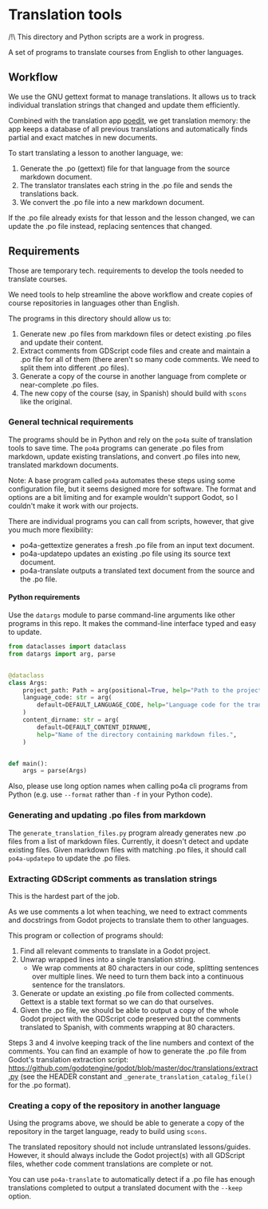 # Translation tools

/!\ This directory and Python scripts are a work in progress.

A set of programs to translate courses from English to other languages.

## Workflow

We use the GNU gettext format to manage translations. It allows us to track individual translation strings that changed and update them efficiently.

Combined with the translation app [poedit](https://poedit.net/), we get translation memory: the app keeps a database of all previous translations and automatically finds partial and exact matches in new documents.

To start translating a lesson to another language, we:

1. Generate the .po (gettext) file for that language from the source markdown document.
2. The translator translates each string in the .po file and sends the translations back.
3. We convert the .po file into a new markdown document.

If the .po file already exists for that lesson and the lesson changed, we can update the .po file instead, replacing sentences that changed.

## Requirements

Those are temporary tech. requirements to develop the tools needed to translate courses.

We need tools to help streamline the above workflow and create copies of course repositories in languages other than English.

The programs in this directory should allow us to:

1. Generate new .po files from markdown files or detect existing .po files and update their content.
2. Extract comments from GDScript code files and create and maintain a .po file for all of them (there aren't so many code comments. We need to split them into different .po files).
3. Generate a copy of the course in another language from complete or near-complete .po files.
4. The new copy of the course (say, in Spanish) should build with `scons` like the original.

### General technical requirements

The programs should be in Python and rely on the `po4a` suite of translation tools to save time. The `po4a` programs can generate .po files from markdown, update existing translations, and convert .po files into new, translated markdown documents.

Note: A base program called `po4a` automates these steps using some configuration file, but it seems designed more for software. The format and options are a bit limiting and for example wouldn't support Godot, so I couldn't make it work with our projects.

There are individual programs you can call from scripts, however, that give you much more flexibility:

- po4a-gettextize generates a fresh .po file from an input text document.
- po4a-updatepo updates an existing .po file using its source text document.
- po4a-translate outputs a translated text document from the source and the .po file.

#### Python requirements

Use the `datargs` module to parse command-line arguments like other programs in this repo. It makes the command-line interface typed and easy to update.

``` python
from dataclasses import dataclass
from datargs import arg, parse


@dataclass
class Args:
    project_path: Path = arg(positional=True, help="Path to the project's repository.")
    language_code: str = arg(
        default=DEFAULT_LANGUAGE_CODE, help="Language code for the translation files."
    )
    content_dirname: str = arg(
        default=DEFAULT_CONTENT_DIRNAME,
        help="Name of the directory containing markdown files.",
    )


def main():
    args = parse(Args)
```

Also, please use long option names when calling po4a cli programs from Python (e.g. use `--format` rather than `-f` in your Python code).

### Generating and updating .po files from markdown

The `generate_translation_files.py` program already generates new .po files from a list of markdown files. Currently, it doesn't detect and update existing files. Given markdown files with matching .po files, it should call `po4a-updatepo` to update the .po files.

### Extracting GDScript comments as translation strings

This is the hardest part of the job.

As we use comments a lot when teaching, we need to extract comments and docstrings from Godot projects to translate them to other languages.

This program or collection of programs should:

1. Find all relevant comments to translate in a Godot project.
2. Unwrap wrapped lines into a single translation string.
   - We wrap comments at 80 characters in our code, splitting sentences over multiple lines. We need to turn them back into a continuous sentence for the translators.
3. Generate or update an existing .po file from collected comments. Gettext is a stable text format so we can do that ourselves.
4. Given the .po file, we should be able to output a copy of the whole Godot project with the GDScript code preserved but the comments translated to Spanish, with comments wrapping at 80 characters.

Steps 3 and 4 involve keeping track of the line numbers and context of the comments. You can find an example of how to generate the .po file from Godot's translation extraction script: https://github.com/godotengine/godot/blob/master/doc/translations/extract.py (see the HEADER constant and `_generate_translation_catalog_file()` for the .po format).

### Creating a copy of the repository in another language

Using the programs above, we should be able to generate a copy of the repository in the target language, ready to build using `scons`.

The translated repository should not include untranslated lessons/guides. However, it should always include the Godot project(s) with all GDScript files, whether code comment translations are complete or not.

You can use `po4a-translate` to automatically detect if a .po file has enough translations completed to output a translated document with the `--keep` option.

